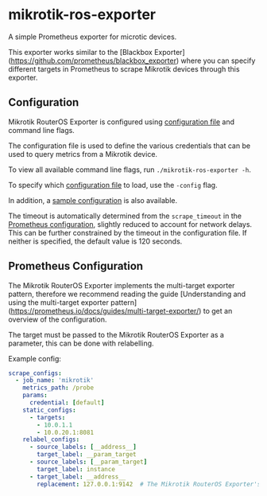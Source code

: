 # mikrotik-ros-exporter

A simple Prometheus exporter for microtic devices.

This exporter works similar to the [Blackbox Exporter] (https://github.com/prometheus/blackbox_exporter) where you can specify different targets in Prometheus to scrape Mikrotik devices through this exporter.

## Configuration

Mikrotik RouterOS Exporter is configured using [configuration file](CONFIGURATION.md) and command line flags.

The configuration file is used to define the various credentials that can be used to query metrics from a Mikrotik device.

To view all available command line flags, run `./mikrotik-ros-exporter -h`.

To specify which [configuration file](CONFIGURATION.md) to load, use the `-config` flag.

In addition, a [sample configuration](examples/config.yml) is also available.

The timeout is automatically determined from the `scrape_timeout` in the [Prometheus configuration](https://prometheus.io/docs/prometheus/latest/configuration/configuration/#configuration-file), slightly reduced to account for network delays. This can be further constrained by the timeout in the configuration file. If neither is specified, the default value is 120 seconds.

## Prometheus Configuration

The Mikrotik RouterOS Exporter implements the multi-target exporter pattern, therefore we recommend reading the guide [Understanding and using the multi-target exporter pattern] (https://prometheus.io/docs/guides/multi-target-exporter/) to get an overview of the configuration.

The target must be passed to the Mikrotik RouterOS Exporter as a parameter, this can be done with relabelling.

Example config:

```yaml
scrape_configs:
  - job_name: 'mikrotik'
    metrics_path: /probe
    params:
      credential: [default]
    static_configs:
      - targets:
        - 10.0.1.1
        - 10.0.20.1:8081
    relabel_configs:
      - source_labels: [__address__]
        target_label: __param_target
      - source_labels: [__param_target]
        target_label: instance
      - target_label: __address__
        replacement: 127.0.0.1:9142  # The Mikrotik RouterOS Exporter's real hostname:port.
```
